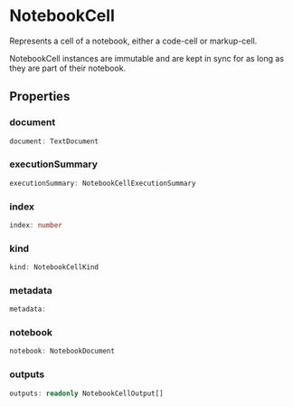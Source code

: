 # NotebookCell

Represents a cell of a notebook, either a code-cell or markup-cell.

NotebookCell instances are immutable and are kept in sync for as long as they are part of their notebook.

## Properties

### document

```typescript
document: TextDocument
```

### executionSummary

```typescript
executionSummary: NotebookCellExecutionSummary
```

### index

```typescript
index: number
```

### kind

```typescript
kind: NotebookCellKind
```

### metadata

```typescript
metadata:
```

### notebook

```typescript
notebook: NotebookDocument
```

### outputs

```typescript
outputs: readonly NotebookCellOutput[]
```


